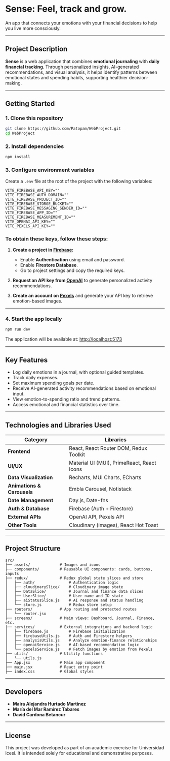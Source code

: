 # Sense: Feel, track and grow.

An app that connects your emotions with your financial decisions to help you live more consciously.

---

## Project Description

**Sense** is a web application that combines **emotional journaling** with **daily financial tracking**. Through personalized insights, AI-generated recommendations, and visual analysis, it helps identify patterns between emotional states and spending habits, supporting healthier decision-making.

---

## Getting Started

### 1. Clone this repository

```bash
git clone https://github.com/Patopam/WebProject.git
cd WebProject
```

### 2. Install dependencies

```bash
npm install
```

### 3. Configure environment variables

Create a `.env` file at the root of the project with the following variables:

```env
VITE_FIREBASE_API_KEY=""
VITE_FIREBASE_AUTH_DOMAIN=""
VITE_FIREBASE_PROJECT_ID=""
VITE_FIREBASE_STORGE_BUCKET=""
VITE_FIREBASE_MESSAGING_SENDER_ID=""
VITE_FIREBASE_APP_ID=""
VITE_FIREBASE_MEASUREMENT_ID=""
VITE_OPENAI_API_KEY=""
VITE_PEXELS_API_KEY=""
```

### To obtain these keys, follow these steps:

1. **Create a project in [Firebase](https://console.firebase.google.com/):**

   - Enable **Authentication** using email and password.
   - Enable **Firestore Database**.
   - Go to project settings and copy the required keys.

2. **Request an API key from [OpenAI](https://platform.openai.com/account/api-keys)** to generate personalized activity recommendations.

3. **Create an account on [Pexels](https://www.pexels.com/api/)** and generate your API key to retrieve emotion-based images.

---

### 4. Start the app locally

```bash
npm run dev
```

The application will be available at: [http://localhost:5173](http://localhost:5173)

---

## Key Features

- Log daily emotions in a journal, with optional guided templates.
- Track daily expenses.
- Set maximum spending goals per date.
- Receive AI-generated activity recommendations based on emotional input.
- View emotion-to-spending ratio and trend patterns.
- Access emotional and financial statistics over time.

---

## Technologies and Libraries Used

| Category                   | Libraries                                  |
| -------------------------- | ------------------------------------------ |
| **Frontend**               | React, React Router DOM, Redux Toolkit     |
| **UI/UX**                  | Material UI (MUI), PrimeReact, React Icons |
| **Data Visualization**     | Recharts, MUI Charts, ECharts              |
| **Animations & Carousels** | Embla Carousel, Notistack                  |
| **Date Management**        | Day.js, Date-fns                           |
| **Auth & Database**        | Firebase (Auth + Firestore)                |
| **External APIs**          | OpenAI API, Pexels API                     |
| **Other Tools**            | Cloudinary (images), React Hot Toast       |

---

## Project Structure

```plaintext
src/
├── assets/             # Images and icons
├── components/         # Reusable UI components: cards, buttons, inputs
├── redux/              # Redux global state slices and store
│   ├── auth/               # Authentication logic
│   ├── cloudinarySlice/    # Cloudinary image state
│   ├── DataSlice/          # Journal and finance data slices
│   ├── UserSlice/          # User name and ID state
│   ├── aiStatusSlice.js    # AI response and status handling
│   └── store.js            # Redux store setup
├── routers/            # App routing and protected routes
│   └── router.jsx
├── screens/            # Main views: Dashboard, Journal, Finance, etc.
├── services/           # External integrations and backend logic
│   ├── firebase.js         # Firebase initialization
│   ├── firebaseUtils.js    # Auth and Firestore helpers
│   ├── analysisUtils.js    # Analyze emotion-finance relationships
│   ├── openaiService.js    # AI-based recommendation logic
│   └── pexelsService.js    # Fetch images by emotion from Pexels
├── utils/              # Utility functions
│   └── utils.js
├── App.jsx             # Main app component
├── main.jsx            # React entry point
├── index.css           # Global styles
```

---

## Developers

- **Maira Alejandra Hurtado Martínez**
- **María del Mar Ramírez Tabares**
- **David Cardona Betancur**

---

## License

This project was developed as part of an academic exercise for Universidad Icesi.
It is intended solely for educational and demonstrative purposes.
